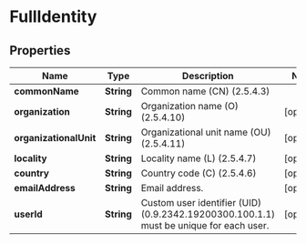 

# FullIdentity

## Properties

Name | Type | Description | Notes
------------ | ------------- | ------------- | -------------
**commonName** | **String** | Common name (CN) (2.5.4.3) | 
**organization** | **String** | Organization name (O) (2.5.4.10) |  [optional]
**organizationalUnit** | **String** | Organizational unit name (OU) (2.5.4.11) |  [optional]
**locality** | **String** | Locality name (L) (2.5.4.7) |  [optional]
**country** | **String** | Country code (C) (2.5.4.6) |  [optional]
**emailAddress** | **String** | Email address. |  [optional]
**userId** | **String** | Custom user identifier (UID) (0.9.2342.19200300.100.1.1) must be unique for each user. |  [optional]



